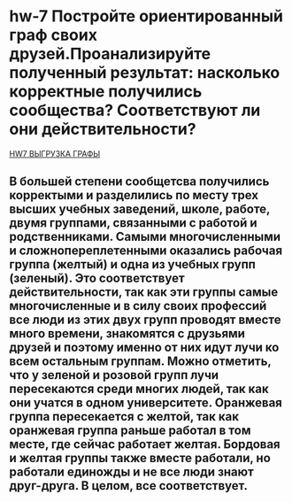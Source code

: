 # hw-7 Постройте ориентированный граф своих друзей.Проанализируйте полученный результат: насколько корректные получились сообщества? Соответствуют ли они действительности? 

  [HW7 ВЫГРУЗКА ГРАФЫ](https://github.com/pimanovaab/hw-7/blob/master/HW7.pdf)
## В большей степени сообщетсва получились корректыми и разделились по месту трех высших учебных заведений, школе, работе, двумя группами, связанными с работой и родственниками. Самыми многочисленными и сложнопереплетенными оказались рабочая группа (желтый) и одна из учебных групп (зеленый). Это соответствует действительности, так как эти группы самые многочисленные и в силу своих профессий все люди из этих двух групп проводят вместе много времени, знакомятся с друзьями друзей и поэтому именно от них идут лучи ко всем остальным группам. Можно отметить, что у зеленой и розовой групп лучи пересекаются среди многих людей, так как они учатся в одном университете. Оранжевая группа пересекается с желтой, так как оранжевая группа раньше работал в том месте, где сейчас работает желтая. Бордовая и желтая группы также вместе работали, но работали единожды и не все люди знают друг-друга. В целом, все соответствует.
